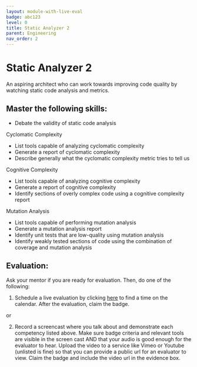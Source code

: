 ```yaml
---
layout: module-with-live-eval
badge: abc123
level: 0
title: Static Analyzer 2
parent: Engineering
nav_order: 2
---
```

# Static Analyzer 2

An aspiring architect who can work towards improving code quality by watching static code analysis and metrics.

## Master the following skills:

- Debate the validity of static code analysis

Cyclomatic Complexity

- List tools capable of analyzing cyclomatic complexity
- Generate a report of cyclomatic complexity
- Describe generally what the cyclomatic complexity metric tries to tell us

Cognitive Complexity

- List tools capable of analyzing cognitive complexity
- Generate a report of cognitive complexity
- Identify sections of overly complex code using a cognitive complexity report

Mutation Analysis

- List tools capable of performing mutation analysis
- Generate a mutation analysis report
- Identify unit tests that are low-quality using mutation analysis
- Identify weakly tested sections of code using the combination of coverage and mutation analysis

## Evaluation:

Ask your mentor if you are ready for evaluation. Then, do one of the following:

1. Schedule a live evaluation by clicking [here](https://api.logro.io/widget/appointment/codex-evals/full-stack) to find a time on the calendar. After the evaluation, claim the badge.

or

2. Record a screencast where you talk about and demonstrate each competency listed above. Make sure badge criteria and relevant tools are visible in the screen cast AND that your audio is good enough for the evaluator to hear. Upload the video to a service like Vimeo or Youtube (unlisted is fine) so that you can provide a public url for an evaluator to view. Claim the badge and include the video url in the evidence box.
